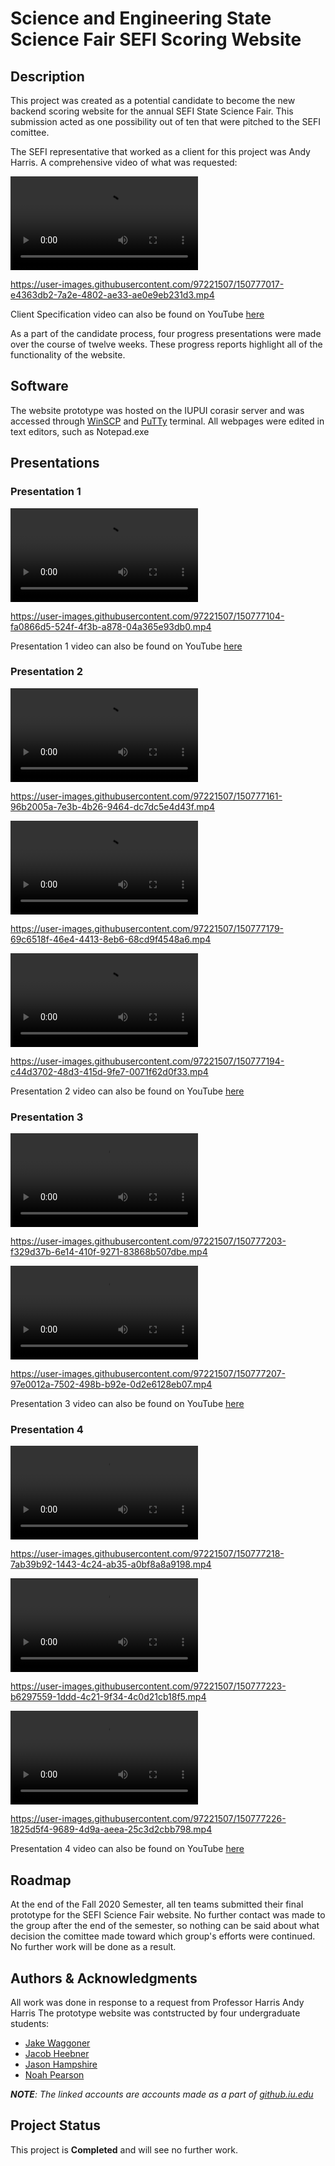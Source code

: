 # Science and Engineering State Science Fair SEFI Scoring Website #

## Description

This project was created as a potential candidate to become the new backend scoring website for the annual SEFI State Science Fair. This submission acted as one possibility out of ten that were pitched to the SEFI comittee. 

The SEFI representative that worked as a client for this project was Andy Harris. A comprehensive video of what was requested:

![clientSpecification](/presentationVideos/RMvideos/RMclientSpecification.mp4)


https://user-images.githubusercontent.com/97221507/150777017-e4363db2-7a2e-4802-ae33-ae0e9eb231d3.mp4


Client Specification video can also be found on YouTube [here](https://youtu.be/tKbb4GgfZn8)

As a part of the candidate process, four progress presentations were made over the course of twelve weeks. These progress reports highlight all of the functionality of the website.

## Software

The website prototype was hosted on the IUPUI corasir server and was accessed through [WinSCP](https://winscp.net/eng/index.php) and [PuTTy](https://www.putty.org/) terminal. All webpages were edited in text editors, such as Notepad.exe

## Presentations

### Presentation 1 ###

![RMpresentation1](/presentationVideos/RMvideos/RMpresentation1.mp4)


https://user-images.githubusercontent.com/97221507/150777104-fa0866d5-524f-4f3b-a878-04a365e93db0.mp4


Presentation 1 video can also be found on YouTube [here](https://youtu.be/QAttRceeWhw)

### Presentation 2 ###

![RMpresentation2a](/presentationVideos/RMvideos/RMpresentation2a.mp4)


https://user-images.githubusercontent.com/97221507/150777161-96b2005a-7e3b-4b26-9464-dc7dc5e4d43f.mp4


![RMpresentation2b](/presentationVideos/RMvideos/RMpresentation2b.mp4)


https://user-images.githubusercontent.com/97221507/150777179-69c6518f-46e4-4413-8eb6-68cd9f4548a6.mp4


![RMpresentation2c](/presentationVideos/RMvideos/RMpresentation2c.mp4)


https://user-images.githubusercontent.com/97221507/150777194-c44d3702-48d3-415d-9fe7-0071f62d0f33.mp4


Presentation 2 video can also be found on YouTube [here](https://youtu.be/zPURaTctIdk)

### Presentation 3 ###

![RMpresentation3a](/presentationVideos/RMvideos/RMpresentation3a.mp4)


https://user-images.githubusercontent.com/97221507/150777203-f329d37b-6e14-410f-9271-83868b507dbe.mp4


![RMpresentation3b](/presentationVideos/RMvideos/RMpresentation3b.mp4)


https://user-images.githubusercontent.com/97221507/150777207-97e0012a-7502-498b-b92e-0d2e6128eb07.mp4


Presentation 3 video can also be found on YouTube [here](https://youtu.be/TOnA4ERuecI)

### Presentation 4 ###

![RMpresentation4a](/presentationVideos/RMvideos/RMpresentation4a.mp4)

https://user-images.githubusercontent.com/97221507/150777218-7ab39b92-1443-4c24-ab35-a0bf8a8a9198.mp4


![RMpresentation4b](/presentationVideos/RMvideos/RMpresentation4b.mp4)


https://user-images.githubusercontent.com/97221507/150777223-b6297559-1ddd-4c21-9f34-4c0d21cb18f5.mp4


![RMpresentation4c](/presentationVideos/RMvideos/RMpresentation4c.mp4)


https://user-images.githubusercontent.com/97221507/150777226-1825d5f4-9689-4d9a-aeea-25c3d2cbb798.mp4

Presentation 4 video can also be found on YouTube [here](https://youtu.be/QU950J0SO2c)

## Roadmap

At the end of the Fall 2020 Semester, all ten teams submitted their final prototype for the SEFI Science Fair website. No further contact was made to the group after the end of the semester, so nothing can be said about what decision the comittee made toward which group's efforts were continued. No further work will be done as a result.

## Authors & Acknowledgments

All work was done in response to a request from Professor Harris Andy Harris
The prototype website was contstructed by four undergraduate students:
- [Jake Waggoner](https://github.iu.edu/jwaggon)
- [Jacob Heebner](https://github.iu.edu/jheebner)
- [Jason Hampshire](https://github.iu.edu/jchampsh)
- [Noah Pearson](https://github.iu.edu/noapears)

***NOTE**: The linked accounts are accounts made as a part of [github.iu.edu](https://github.iu.edu)*

## Project Status

This project is **Completed** and will see no further work.

